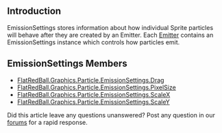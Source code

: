 ## Introduction

EmissionSettings stores information about how individual Sprite particles will behave after they are created by an Emitter. Each [Emitter](/frb/docs/index.php?title=FlatRedBall.Graphics.Particle.Emitter.md "FlatRedBall.Graphics.Particle.Emitter") contains an EmissionSettings instance which controls how particles emit.

## EmissionSettings Members

-   [FlatRedBall.Graphics.Particle.EmissionSettings.Drag](/frb/docs/index.php?title=FlatRedBall.Graphics.Particle.EmissionSettings.Drag.md "FlatRedBall.Graphics.Particle.EmissionSettings.Drag")
-   [FlatRedBall.Graphics.Particle.EmissionSettings.PixelSize](/frb/docs/index.php?title=FlatRedBall.Graphics.Particle.EmissionSettings.PixelSize.md "FlatRedBall.Graphics.Particle.EmissionSettings.PixelSize")
-   [FlatRedBall.Graphics.Particle.EmissionSettings.ScaleX](/frb/docs/index.php?title=FlatRedBall.Graphics.Particle.EmissionSettings.ScaleX.md "FlatRedBall.Graphics.Particle.EmissionSettings.ScaleX")
-   [FlatRedBall.Graphics.Particle.EmissionSettings.ScaleY](/frb/docs/index.php?title=FlatRedBall.Graphics.Particle.EmissionSettings.ScaleX.md "FlatRedBall.Graphics.Particle.EmissionSettings.ScaleX")

Did this article leave any questions unanswered? Post any question in our [forums](/frb/forum.md) for a rapid response.
